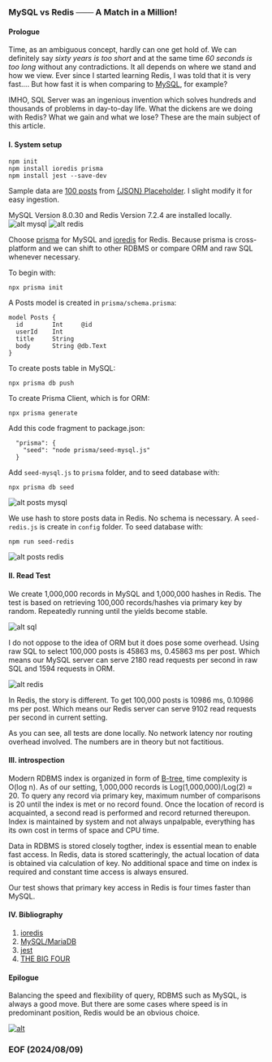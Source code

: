 ### MySQL vs Redis ─── A Match in a Million! 


#### Prologue 
Time, as an ambiguous concept, hardly can one get hold of. We can definitely say *sixty years is too short* and at the same time *60 seconds is too long* without any contradictions. It all depends on where we stand and how we view. Ever since I started learning Redis, I was told that it is very fast.... But how fast it is when comparing to [MySQL](https://www.mysql.com/), for example? 

IMHO, SQL Server was an ingenious invention which solves hundreds and thousands of problems in day-to-day life. What the dickens are we doing with Redis? What we gain and what we lose? These are the main subject of this article. 


#### I. System setup 
```
npm init 
npm install ioredis prisma
npm install jest --save-dev 
```

Sample data are [100 posts](https://jsonplaceholder.typicode.com/posts) from [{JSON} Placeholder](https://jsonplaceholder.typicode.com/). I slight modify it for easy ingestion. 

MySQL Version 8.0.30 and Redis Version 7.2.4 are installed locally.
![alt mysql](img/mysql.JPG)
![alt redis](img/redis.JPG)

Choose [prisma](https://www.npmjs.com/package/prisma) for MySQL and [ioredis](https://github.com/redis/ioredis) for Redis. Because prisma is cross-platform and we can shift to other RDBMS or compare ORM and raw SQL whenever necessary. 

To begin with: 
```
npx prisma init
```

A Posts model is created in `prisma/schema.prisma`:
```
model Posts {
  id        Int     @id 
  userId    Int
  title     String
  body      String @db.Text
}
```

To create posts table in MySQL:
```
npx prisma db push 
```

To create Prisma Client, which is for ORM:
```
npx prisma generate 
```

Add this code fragment to package.json: 
```
  "prisma": {
    "seed": "node prisma/seed-mysql.js"
  }
```

Add `seed-mysql.js` to `prisma` folder, and to seed database with: 
```
npx prisma db seed 
```

![alt posts mysql](img/posts-mysql.JPG)

We use hash to store posts data in Redis. No schema is necessary. A `seed-redis.js` is create in `config` folder. To seed database with: 
```
npm run seed-redis
```

![alt posts redis](img/posts-redis.JPG)


#### II. Read Test
We create 1,000,000 records in MySQL and 1,000,000 hashes in Redis. The test is based on retrieving 100,000 records/hashes via primary key by random. Repeatedly running until the yields become stable. 

![alt sql](img/test-sql.JPG)

I do not oppose to the idea of ORM but it does pose some overhead. Using raw SQL to select 100,000 posts is 45863 ms, 0.45863 ms per post. Which means our MySQL server can serve 2180 read requests per second in raw SQL and 1594 requests in ORM. 

![alt redis](img/test-redis.JPG)

In Redis, the story is different. To get 100,000 posts is 10986 ms, 0.10986 ms per post. Which means our Redis server can serve 9102 read requests per second in current setting. 

As you can see, all tests are done locally. No network latency nor routing overhead involved. The numbers are in theory but not factitious. 


#### III. introspection
Modern RDBMS index is organized in form of [B-tree](https://en.wikipedia.org/wiki/B-tree), time complexity is O(log n). As of our setting, 1,000,000 records is Log(1,000,000)/Log(2) ≈ 20. To query any record via primary key, maximum number of comparisons is 20 until the index is met or no record found. Once the location of record is acquainted, a second read is performed and record returned thereupon. Index is maintained by system and not always unpalpable, everything has its own cost in terms of space and CPU time. 

Data in RDBMS is stored closely togther, index is essential mean to enable fast access. In Redis, data is stored scatteringly, the actual location of data is obtained via calculation of key. No additional space and time on index is required and constant time access is always ensured. 

Our test shows that primary key access in Redis is four times faster than MySQL. 


#### IV. Bibliography 
1. [ioredis](https://github.com/redis/ioredis)
2. [MySQL/MariaDB](https://www.prisma.io/docs/orm/overview/databases/mysql)
3. [jest](https://www.npmjs.com/package/jest?activeTab=readme)
4. [THE BIG FOUR](https://www.gutenberg.org/files/70114/70114-h/70114-h.htm)


#### Epilogue 
Balancing the speed and flexibility of query, RDBMS such as MySQL, is always a good move. But there are some cases where speed is in predominant position, Redis would be an obvious choice. 


[![alt ](img/vlcsnap-2024-08-05-14h16m06s109.png)](https://youtu.be/rJQWq5bpp1E)


### EOF (2024/08/09)